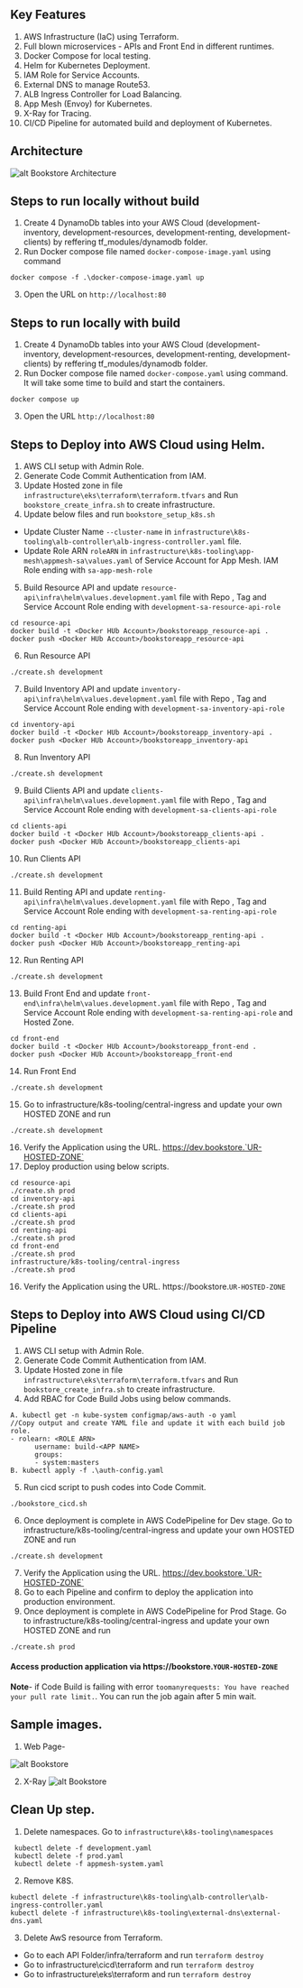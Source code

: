 ## Key Features
1. AWS Infrastructure (IaC) using Terraform.
2. Full blown microservices - APIs and Front End in different runtimes.
3. Docker Compose for local testing.
4. Helm for Kubernetes Deployment.
5. IAM Role for Service Accounts.
6. External DNS to manage Route53.
7. ALB Ingress Controller for Load Balancing.
8. App Mesh (Envoy) for Kubernetes.
9. X-Ray for Tracing.
10. CI/CD Pipeline for automated build and deployment of Kubernetes.

## Architecture

![alt Bookstore Architecture](Bookstore-EKS-Arch.jpg)

## Steps to run locally without build
1. Create 4 DynamoDb tables into your AWS Cloud (development-inventory, development-resources, development-renting, development-clients)  by reffering tf_modules/dynamodb folder.
2. Run Docker compose file named `docker-compose-image.yaml` using command 
```
docker compose -f .\docker-compose-image.yaml up

```
3. Open the URL on `http://localhost:80`

## Steps to run locally with build
1. Create 4 DynamoDb tables into your AWS Cloud (development-inventory, development-resources, development-renting, development-clients)  by reffering tf_modules/dynamodb folder.
2. Run Docker compose file named `docker-compose.yaml` using command. It will take some time to build and start the containers.
```
docker compose up

```
3. Open the URL `http://localhost:80`

## Steps to Deploy into AWS Cloud using Helm.
1. AWS CLI setup with Admin Role.
2. Generate Code Commit Authentication from IAM.
3. Update Hosted zone in file `infrastructure\eks\terraform\terraform.tfvars` and Run `bookstore_create_infra.sh` to create infrastructure.
4. Update below files and run `bookstore_setup_k8s.sh`
- Update Cluster Name `--cluster-name` in  `infrastructure\k8s-tooling\alb-controller\alb-ingress-controller.yaml` file.
- Update Role ARN `roleARN` in `infrastructure\k8s-tooling\app-mesh\appmesh-sa\values.yaml` of Service Account for App Mesh. IAM Role ending with `sa-app-mesh-role`
5. Build Resource API and update `resource-api\infra\helm\values.development.yaml` file with Repo , Tag and Service Account Role ending with `development-sa-resource-api-role`
```
cd resource-api
docker build -t <Docker HUb Account>/bookstoreapp_resource-api .
docker push <Docker HUb Account>/bookstoreapp_resource-api
```
6. Run Resource API
```
./create.sh development
```
7. Build Inventory API and update `inventory-api\infra\helm\values.development.yaml` file with Repo , Tag and Service Account Role ending with `development-sa-inventory-api-role`
```
cd inventory-api
docker build -t <Docker HUb Account>/bookstoreapp_inventory-api .
docker push <Docker HUb Account>/bookstoreapp_inventory-api
```
8. Run Inventory API
```
./create.sh development
```
9. Build Clients API and update `clients-api\infra\helm\values.development.yaml` file with Repo , Tag and Service Account Role ending with `development-sa-clients-api-role`
```
cd clients-api
docker build -t <Docker HUb Account>/bookstoreapp_clients-api .
docker push <Docker HUb Account>/bookstoreapp_clients-api
```
10. Run Clients API
```
./create.sh development
```
11. Build Renting API and update `renting-api\infra\helm\values.development.yaml` file with Repo , Tag and Service Account Role ending with `development-sa-renting-api-role`
```
cd renting-api
docker build -t <Docker HUb Account>/bookstoreapp_renting-api .
docker push <Docker HUb Account>/bookstoreapp_renting-api
```
12. Run Renting API
```
./create.sh development
```
13. Build Front End and update `front-end\infra\helm\values.development.yaml` file with Repo , Tag and Service Account Role ending with `development-sa-renting-api-role` and Hosted Zone.
```
cd front-end
docker build -t <Docker HUb Account>/bookstoreapp_front-end .
docker push <Docker HUb Account>/bookstoreapp_front-end
```
14. Run Front End
```
./create.sh development
```
15. Go to infrastructure/k8s-tooling/central-ingress and update your own HOSTED ZONE and run
```
./create.sh development
```
16. Verify the Application using the URL.  https://dev.bookstore.`UR-HOSTED-ZONE`
17. Deploy production using below scripts.
```
cd resource-api
./create.sh prod
cd inventory-api
./create.sh prod
cd clients-api
./create.sh prod
cd renting-api
./create.sh prod
cd front-end
./create.sh prod
infrastructure/k8s-tooling/central-ingress
./create.sh prod
```
16. Verify the Application using the URL.  https://bookstore.`UR-HOSTED-ZONE`

## Steps to Deploy into AWS Cloud using CI/CD Pipeline
1. AWS CLI setup with Admin Role.
2. Generate Code Commit Authentication from IAM.
3. Update Hosted zone in file `infrastructure\eks\terraform\terraform.tfvars` and Run `bookstore_create_infra.sh` to create infrastructure.
4. Add RBAC for Code Build Jobs using below commands.
```
A. kubectl get -n kube-system configmap/aws-auth -o yaml
//Copy output and create YAML file and update it with each build job role.
- rolearn: <ROLE ARN>
      username: build-<APP NAME>
      groups:
      - system:masters
B. kubectl apply -f .\auth-config.yaml
```
5. Run cicd script to push codes into Code Commit.
```
./bookstore_cicd.sh 

```
6. Once deployment is complete in AWS CodePipeline for Dev stage. Go to infrastructure/k8s-tooling/central-ingress and update your own HOSTED ZONE and run
```
./create.sh development
```
7. Verify the Application using the URL.  https://dev.bookstore.`UR-HOSTED-ZONE`
8. Go to each Pipeline and confirm to deploy the application into production environment.
9. Once deployment is complete in AWS CodePipeline for Prod Stage. Go to infrastructure/k8s-tooling/central-ingress and update your own HOSTED ZONE and run
```
./create.sh prod
```
#### Access production application via https://bookstore.`YOUR-HOSTED-ZONE`

**Note**- if Code Build is failing with error `toomanyrequests: You have reached your pull rate limit.`. You can run the job again after 5 min wait.

## Sample images.
1. Web Page-

![alt Bookstore ](bookstore.PNG)

2. X-Ray
![alt Bookstore ](xray.PNG)

## Clean Up step.
1. Delete namespaces. Go to `infrastructure\k8s-tooling\namespaces`
```
 kubectl delete -f development.yaml
 kubectl delete -f prod.yaml
 kubectl delete -f appmesh-system.yaml
```
2. Remove K8S. 
```
kubectl delete -f infrastructure\k8s-tooling\alb-controller\alb-ingress-controller.yaml
kubectl delete -f infrastructure\k8s-tooling\external-dns\external-dns.yaml
```
3. Delete AwS resource from Terraform.
- Go to each API Folder/infra/terraform and run `terraform destroy`
- Go to  infrastructure\cicd\terraform and run `terraform destroy`
- Go to infrastructure\eks\terraform and run `terraform destroy`